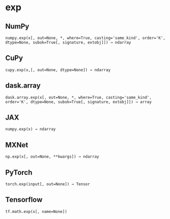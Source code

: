# exp

## NumPy

```
numpy.exp(x[, out=None, *, where=True, casting='same_kind', order='K', dtype=None, subok=True[, signature, extobj]]) → ndarray
```

## CuPy

```
cupy.exp(x,[, out=None, dtype=None]) → ndarray
```

## dask.array

```
dask.array.exp(x[, out=None, *, where=True, casting='same_kind', order='K', dtype=None, subok=True[, signature, extobj]]) → array
```

## JAX

```
numpy.exp(x) → ndarray
```

## MXNet

```
np.exp(x[, out=None, **kwargs]) → ndarray
```

## PyTorch

```
torch.exp(input[, out=None]) → Tensor
```

## Tensorflow

```
tf.math.exp(x[, name=None])
```
